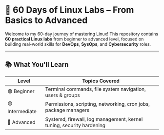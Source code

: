 # 🐧 60 Days of Linux Labs – From Basics to Advanced

Welcome to my 60-day journey of mastering Linux! This repository contains **60 practical Linux labs** from beginner to advanced level, focused on building real-world skills for **DevOps**, **SysOps**, and **Cybersecurity** roles.

---

## 📚 What You'll Learn

| Level        | Topics Covered |
|--------------|----------------|
| 🟢 Beginner   | Terminal commands, file system navigation, users & groups |
| 🟡 Intermediate | Permissions, scripting, networking, cron jobs, package managers |
| 🔴 Advanced   | Systemd, firewall, log management, kernel tuning, security hardening |
